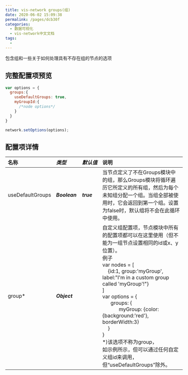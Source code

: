 ```yaml
---
title: vis-network groups(组)
date: 2020-06-02 15:09:38
permalink: /pages/dcb30f
categories: 
  - 数据可视化
  - vis-network中文文档
tags: 
  - 
---
```

<style scoped> 
  table { min-width: 560px; }
  thead tr th:nth-child(1),tbody tr td:nth-child(1) { 	width: 128px;} 
  thead tr th:nth-child(2),tbody tr td:nth-child(2) { 	width: 66px;font-style: italic;font-weight: bolder; } 
  thead tr th:nth-child(3),tbody tr td:nth-child(3) { 	width: 48px;font-style: italic;font-weight: bolder;  } 
</style>
包含组和一些关于如何处理具有不存在组的节点的选项

##  完整配置项预览

```javascript
var options = {
  groups:{
    useDefaultGroups: true,
    myGroupId:{
      /*node options*/
    }
  }
}

network.setOptions(options);
```



## 配置项详情

| 名称         | 类型     | 默认值  | 说明                                                         |
| :---------------- | :-------- | :---- | :------------------------------------------------------------ |
| useDefaultGroups | Boolean  | true | 当节点定义了不在Groups模块中的组，那么Groups模块将循环遍历它所定义的所有组，然后为每个未知组分配一个组。当组全部被使用时，它会返回到第一个组。设置为false时，默认组将不会在此循环中使用。 |
| group*           | *Object* |      | 自定义组配置项，节点模块中所有的配置项都可以在这里使用（但不能为一组节点设置相同的id或x、y位置）。<br/>例子<br/>var nodes = [  <br/> &nbsp;&nbsp;&nbsp;&nbsp;{id:1, group:'myGroup', label:"I'm in a custom group called 'myGroup'!"} <br/> ]    <br/>var options = {  <br/>&nbsp;&nbsp;&nbsp;&nbsp;&nbsp;&nbsp;groups: {   <br/>&nbsp;&nbsp;&nbsp;&nbsp;&nbsp;&nbsp;&nbsp;&nbsp;&nbsp;&nbsp;&nbsp;&nbsp;myGroup: {color:{background:'red'}, borderWidth:3}  <br/>&nbsp;&nbsp;&nbsp;&nbsp;}  <br/>}<br/>*)该选项不称为group，<br/>如示例所示，但可以通过任何自定义组id来调用，但“useDefaultGroups”除外。 |